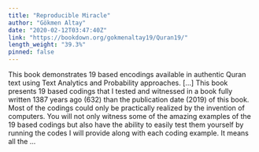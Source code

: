 ```yaml
---
title: "Reproducible Miracle"
author: "Gökmen Altay"
date: "2020-02-12T03:47:40Z"
link: "https://bookdown.org/gokmenaltay19/Quran19/"
length_weight: "39.3%"
pinned: false
---
```


This book demonstrates 19 based encodings available in authentic Quran text using Text Analytics and Probability approaches. [...] This book presents 19 based codings that I tested and witnessed in a book fully written 1387 years ago (632) than the publication date (2019) of this book. Most of the codings could only be practically realized by the invention of computers. You will not only witness some of the amazing examples of the 19 based codings but also have the ability to easily test them yourself by running the codes I will provide along with each coding example. It means all the ...
